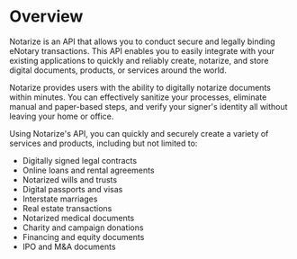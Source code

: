 # Overview

Notarize is an API that allows you to conduct secure and legally binding
eNotary transactions. This API enables you to easily integrate with your
existing applications to quickly and reliably create, notarize, and store
digital documents, products, or services around the world.

Notarize provides users with the ability to digitally notarize documents within
minutes. You can effectively sanitize your processes, eliminate manual and
paper-based steps, and verify your signer's identity all without leaving your
home or office.

Using Notarize's API, you can quickly and securely create a variety of services
and products, including but not limited to:

- Digitally signed legal contracts
- Online loans and rental agreements
- Notarized wills and trusts
- Digital passports and visas
- Interstate marriages
- Real estate transactions
- Notarized medical documents
- Charity and campaign donations
- Financing and equity documents
- IPO and M&A documents
